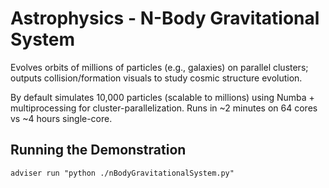 # Astrophysics - N-Body Gravitational System
Evolves orbits of millions of particles (e.g., galaxies) on parallel clusters;
outputs collision/formation visuals to study cosmic structure evolution.

By default simulates 10,000 particles (scalable to millions) using Numba +
multiprocessing for cluster-parallelization. Runs in ~2 minutes on 64 cores vs
~4 hours single-core.

## Running the Demonstration
`adviser run "python ./nBodyGravitationalSystem.py"`

